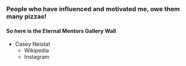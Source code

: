 ### People who have influenced and motivated me, owe them many pizzas!
#### So here is the Eternal Mentors Gallery Wall 

- Casey Neistat
	- Wikipedia
	- Instagram 
<!--stackedit_data:
eyJoaXN0b3J5IjpbLTQyMzg1OTM0XX0=
-->